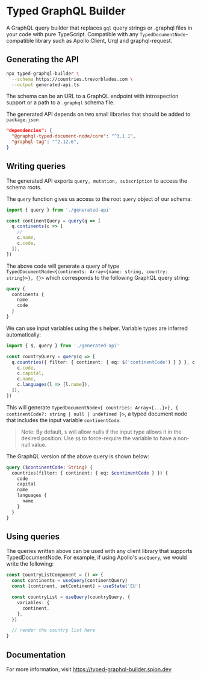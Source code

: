# Typed GraphQL Builder

A GraphQL query builder that replaces `gql` query strings or .graphql files in your code with pure TypeScript. Compatible with any `TypedDocumentNode`-compatible library such as Apollo Client, Urql and graphql-request.

## Generating the API

```bash
npx typed-graphql-builder \
  --schema https://countries.trevorblades.com \
  --output generated-api.ts
```

The schema can be an URL to a GraphQL endpoint with introspection support or a path to a `.graphql` schema file.

The generated API depends on two small libraries that should be added to `package.json`

```json
"dependencies": {
  "@graphql-typed-document-node/core": "^3.1.1",
  "graphql-tag": "^2.12.6",
}
```

## Writing queries

The generated API exports `query, mutation, subscription` to access the schema roots.

The `query` function gives us access to the root `query` object of our schema:

```typescript
import { query } from './generated-api'

const continentQuery = query(q => [
  q.continents(c => [
    //
    c.name,
    c.code,
  ]),
])
```

The above code will generate a query of type `TypedDocumentNode<{continents: Array<{name: string, country: string}>}, {}>` which corresponds to the following GraphQL query string:

```graphql
query {
  continents {
    name
    code
  }
}
```

We can use input variables using the `$` helper. Variable types are inferred automatically:

```typescript
import { $, query } from './generated-api'

const countryQuery = query(q => [
  q.countries({ filter: { continent: { eq: $('continentCode') } } }, c => [
    c.code,
    c.capital,
    c.name,
    c.languages(l => [l.name]),
  ]),
])
```

This will generate `TypedDocumentNode<{ countries: Array<{...}>}, { continentCode?: string | null | undefined }>`, a typed document node that includes the input variable `continentCode`.

> Note: By default, `$` will allow nulls if the input type allows it in the desired position. Use `$$` to force-require the variable to have a non-null value.

The GraphQL version of the above query is shown below:

```graphql
query ($continentCode: String) {
  countries(filter: { continent: { eq: $continentCode } }) {
    code
    capital
    name
    languages {
      name
    }
  }
}
```

## Using queries

The queries written above can be used with any client library that supports TypedDocumentNode. For example, if using Apollo's `useQuery`, we would write the following:

```typescript
const CountryListComponent = () => {
  const continents = useQuery(continentQuery)
  const [continent, setContinent] = useState('EU')

  const countryList = useQuery(countryQuery, {
    variables: {
      continent,
    },
  })

  // render the country list here
}
```

## Documentation

For more information, visit https://typed-graphql-builder.spion.dev